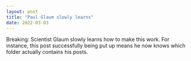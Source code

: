 ```yaml
---
layout: post
title: "Paul Glaum slowly learns"
date: 2022-03-03
---
```


Breaking: Scientist Glaum slowly learns how to make this work. For instance, this post successfully being put up means he now knows which folder actually contains his posts.  
